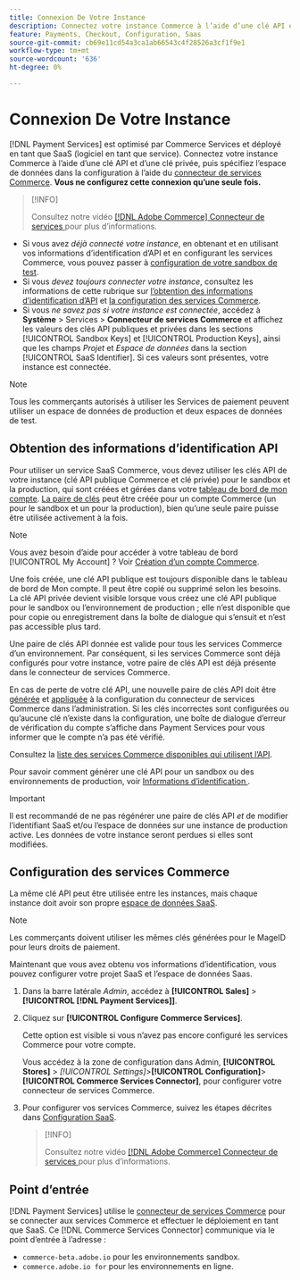 ```yaml
---
title: Connexion De Votre Instance
description: Connectez votre instance Commerce à l’aide d’une clé API et d’une clé privée, puis spécifiez l’espace de données dans la configuration.
feature: Payments, Checkout, Configuration, Saas
source-git-commit: cb69e11cd54a3ca1ab66543c4f28526a3cf1f9e1
workflow-type: tm+mt
source-wordcount: '636'
ht-degree: 0%

---
```


# Connexion De Votre Instance

[!DNL Payment Services] est optimisé par Commerce Services et déployé en tant que SaaS (logiciel en tant que service). Connectez votre instance Commerce à l’aide d’une clé API et d’une clé privée, puis spécifiez l’espace de données dans la configuration à l’aide du [connecteur de services Commerce](https://experienceleague.adobe.com/docs/commerce/user-guides/saas.html). **Vous ne configurez cette connexion qu’une seule fois.**

>[!INFO]
>
> Consultez notre vidéo [[!DNL Adobe Commerce]  Connecteur de services ](https://experienceleague.adobe.com/docs/commerce-learn/tutorials/admin/adobe-commerce-services/configure-adobe-commerce-services-connector.html?lang=en) pour plus d’informations.

* Si vous avez *déjà connecté votre instance*, en obtenant et en utilisant vos informations d’identification d’API et en configurant les services Commerce, vous pouvez passer à [configuration de votre sandbox de test](https://experienceleague.adobe.com/docs/commerce/payment-services/get-started/sandbox.html).
* Si vous *devez toujours connecter votre instance*, consultez les informations de cette rubrique sur [l’obtention des informations d’identification d’API](#obtain-api-credentials) et [la configuration des services Commerce](#configure-commerce-services).
* Si vous *ne savez pas si votre instance est connectée*, accédez à **Système** > Services > **Connecteur de services Commerce** et affichez les valeurs des clés API publiques et privées dans les sections [!UICONTROL Sandbox Keys] et [!UICONTROL Production Keys], ainsi que les champs *Projet* et *Espace de données* dans la section [!UICONTROL SaaS Identifier]. Si ces valeurs sont présentes, votre instance est connectée.

>[!NOTE]
>
>Tous les commerçants autorisés à utiliser les Services de paiement peuvent utiliser un espace de données de production et deux espaces de données de test.

## Obtention des informations d’identification API

Pour utiliser un service SaaS Commerce, vous devez utiliser les clés API de votre instance (clé API publique Commerce et clé privée) pour le sandbox et la production, qui sont créées et gérées dans votre [tableau de bord de mon compte](https://account.magento.com/customer/account/login). [La paire de clés](https://experienceleague.adobe.com/en/docs/commerce-admin/config/services/saas) peut être créée pour un compte Commerce (un pour le sandbox et un pour la production), bien qu’une seule paire puisse être utilisée activement à la fois.

>[!NOTE]
>
>Vous avez besoin d’aide pour accéder à votre tableau de bord [!UICONTROL My Account] ? Voir [Création d’un compte Commerce](https://experienceleague.adobe.com/en/docs/commerce-admin/start/commerce-account/commerce-account-create).

Une fois créée, une clé API publique est toujours disponible dans le tableau de bord de Mon compte. Il peut être copié ou supprimé selon les besoins. La clé API privée devient visible lorsque vous créez une clé API publique pour le sandbox ou l’environnement de production ; elle n’est disponible que pour copie ou enregistrement dans la boîte de dialogue qui s’ensuit et n’est pas accessible plus tard.

Une paire de clés API donnée est valide pour tous les services Commerce d’un environnement. Par conséquent, si les services Commerce sont déjà configurés pour votre instance, votre paire de clés API est déjà présente dans le connecteur de services Commerce.

En cas de perte de votre clé API, une nouvelle paire de clés API doit être [générée](https://experienceleague.adobe.com/docs/commerce/payment-services/get-started/connect.html#generate-an-api-key-and-private-key) et [appliquée](https://experienceleague.adobe.com/docs/commerce/payment-services/get-started/connect.html#configure-saas-project) à la configuration du connecteur de services Commerce dans l’administration. Si les clés incorrectes sont configurées ou qu’aucune clé n’existe dans la configuration, une boîte de dialogue d’erreur de vérification du compte s’affiche dans Payment Services pour vous informer que le compte n’a pas été vérifié.

Consultez la [liste des services Commerce disponibles qui utilisent l’API](https://experienceleague.adobe.com/en/docs/commerce/user-guides/integration-services/saas#availableservices).

Pour savoir comment générer une clé API pour un sandbox ou des environnements de production, voir [ Informations d’identification ](https://experienceleague.adobe.com/docs/commerce/user-guides/saas.html#apikey).

>[!IMPORTANT]
>
>Il est recommandé de ne pas régénérer une paire de clés API *et* de modifier l’identifiant SaaS et/ou l’espace de données sur une instance de production active. Les données de votre instance seront perdues si elles sont modifiées.

## Configuration des services Commerce

La même clé API peut être utilisée entre les instances, mais chaque instance doit avoir son propre [espace de données SaaS](https://experienceleague.adobe.com/docs/commerce/user-guides/saas.html#saasenv).

>[!NOTE]
>
>Les commerçants doivent utiliser les mêmes clés générées pour le MageID pour leurs droits de paiement.

Maintenant que vous avez obtenu vos informations d’identification, vous pouvez configurer votre projet SaaS et l’espace de données Saas.

1. Dans la barre latérale _Admin_, accédez à **[!UICONTROL Sales]** > **[!UICONTROL [!DNL Payment Services]]**.
1. Cliquez sur **[!UICONTROL Configure Commerce Services]**.

   Cette option est visible si vous n’avez pas encore configuré les services Commerce pour votre compte.

   Vous accédez à la zone de configuration dans Admin, **[!UICONTROL Stores]** > _[!UICONTROL Settings]_>**[!UICONTROL Configuration]**>**[!UICONTROL Commerce Services Connector]**, pour configurer votre connecteur de services Commerce.

1. Pour configurer vos services Commerce, suivez les étapes décrites dans [Configuration SaaS](https://experienceleague.adobe.com/docs/commerce/user-guides/integration-services/saas.html#saasenv).

   >[!INFO]
   >
   > Consultez notre vidéo [[!DNL Adobe Commerce]  Connecteur de services ](https://experienceleague.adobe.com/docs/commerce-learn/tutorials/admin/adobe-commerce-services/configure-adobe-commerce-services-connector.html?lang=en#configuration-faqs) pour plus d’informations.

## Point d’entrée

[!DNL Payment Services] utilise le [connecteur de services Commerce](https://experienceleague.adobe.com/docs/commerce/user-guides/saas.html) pour se connecter aux services Commerce et effectuer le déploiement en tant que SaaS. Ce [!DNL Commerce Services Connector] communique via le point d’entrée à l’adresse :

* `commerce-beta.adobe.io` pour les environnements sandbox.
* `commerce.adobe.io for` pour les environnements en ligne.
